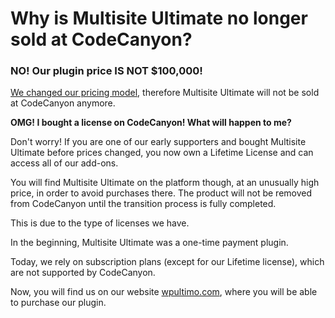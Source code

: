 # Why is Multisite Ultimate no longer sold at CodeCanyon?

### NO! Our plugin price IS NOT $100,000!

[We changed our pricing model](https://wpultimo.com/wp-ultimo-1-9-0-is-out-domain-reseller-integration-with-opensrs-new-pricing-structure-and-development-roadmap-strategy-for-2-0-features/), therefore Multisite Ultimate will not be sold at CodeCanyon anymore.

**OMG! I bought a license on CodeCanyon! What will happen to me?**

Don't worry! If you are one of our early supporters and bought Multisite Ultimate before prices changed, you now own a Lifetime License and can access all of our add-ons.

You will find Multisite Ultimate on the platform though, at an unusually high price, in order to avoid purchases there. The product will not be removed from CodeCanyon until the transition process is fully completed.

This is due to the type of licenses we have.

In the beginning, Multisite Ultimate was a one-time payment plugin.

Today, we rely on subscription plans (except for our Lifetime license), which are not supported by CodeCanyon.

Now, you will find us on our website [wpultimo.com](http://wpultimo.com), where you will be able to purchase our plugin.
